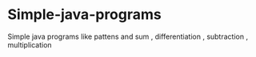 # Simple-java-programs
Simple java programs like pattens and sum , differentiation , subtraction , multiplication  
